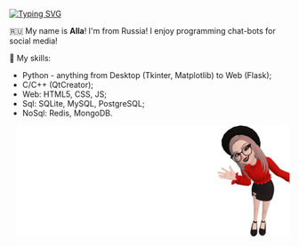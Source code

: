 [![Typing SVG](https://readme-typing-svg.demolab.com?font=Fira+Code&size=16&pause=1000&color=FFFFFF&vCenter=true&width=435&lines=Hi%2C+everyone!+%F0%9F%91%8B)](https://git.io/typing-svg)

:ru: My name is **Alla**! I'm from Russia! I enjoy programming chat-bots for social media!

:book: My skills:
- Python - anything from Desktop (Tkinter, Matplotlib) to Web (Flask);
- C/C++ (QtCreator);
- Web: HTML5, CSS, JS;
- Sql: SQLite, MySQL, PostgreSQL;
- NoSql: Redis, MongoDB.

<img src="./dirtbanner.png" data-canonical-src="./dirtbanner.png" align="right" height="200" />